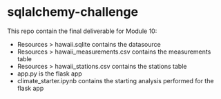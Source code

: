 # sqlalchemy-challenge

This repo contain the final deliverable for Module 10:
- Resources > hawaii.sqlite contains the datasource
- Resources > hawaii_measurements.csv contains the measurements table
- Resources > hawaii_stations.csv contains the stations table
- app.py is the flask app
- climate_starter.ipynb contains the starting analysis performed for the flask app
